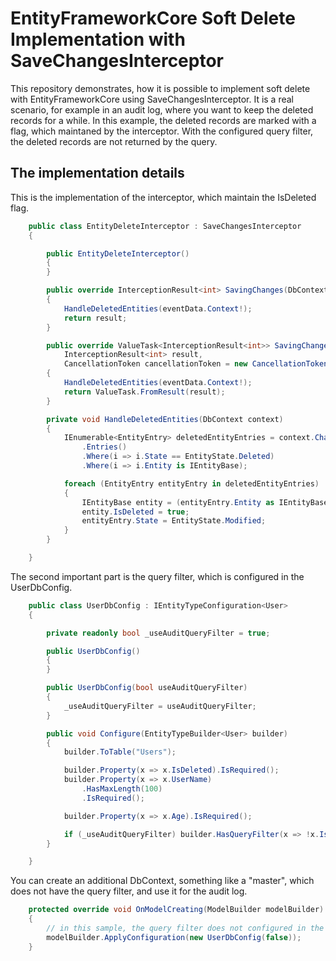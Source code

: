 # EntityFrameworkCore Soft Delete Implementation with SaveChangesInterceptor

This repository demonstrates, how it is possible to implement soft delete with EntityFrameworkCore using SaveChangesInterceptor.
It is a real scenario, for example in an audit log, where you want to keep the deleted records for a while.
In this example, the deleted records are marked with a flag, which maintaned by the interceptor.
With the configured query filter, the deleted records are not returned by the query.

## The implementation details

This is the implementation of the interceptor, which maintain the IsDeleted flag.

```c#
    public class EntityDeleteInterceptor : SaveChangesInterceptor
    {

        public EntityDeleteInterceptor()
        {
        }

        public override InterceptionResult<int> SavingChanges(DbContextEventData eventData, InterceptionResult<int> result)
        {
            HandleDeletedEntities(eventData.Context!);
            return result;
        }

        public override ValueTask<InterceptionResult<int>> SavingChangesAsync(DbContextEventData eventData,
            InterceptionResult<int> result,
            CancellationToken cancellationToken = new CancellationToken())
        {
            HandleDeletedEntities(eventData.Context!);
            return ValueTask.FromResult(result);
        }

        private void HandleDeletedEntities(DbContext context)
        {
            IEnumerable<EntityEntry> deletedEntityEntries = context.ChangeTracker
                .Entries()
                .Where(i => i.State == EntityState.Deleted)
                .Where(i => i.Entity is IEntityBase);

            foreach (EntityEntry entityEntry in deletedEntityEntries)
            {
                IEntityBase entity = (entityEntry.Entity as IEntityBase)!;
                entity.IsDeleted = true;
                entityEntry.State = EntityState.Modified;
            }
        }

    }
``` 

The second important part is the query filter, which is configured in the UserDbConfig.
```c#
    public class UserDbConfig : IEntityTypeConfiguration<User>
    {

        private readonly bool _useAuditQueryFilter = true;

        public UserDbConfig()
        {
        }

        public UserDbConfig(bool useAuditQueryFilter)
        {
            _useAuditQueryFilter = useAuditQueryFilter;
        }

        public void Configure(EntityTypeBuilder<User> builder)
        {
            builder.ToTable("Users");

            builder.Property(x => x.IsDeleted).IsRequired();
            builder.Property(x => x.UserName)
                .HasMaxLength(100)
                .IsRequired();

            builder.Property(x => x.Age).IsRequired();

            if (_useAuditQueryFilter) builder.HasQueryFilter(x => !x.IsDeleted);
        }

    }
```


You can create an additional DbContext, something like a "master",
which does not have the query filter, and use it for the audit log.
```c#
	protected override void OnModelCreating(ModelBuilder modelBuilder)
	{
        // in this sample, the query filter does not configured in the UserDbConfig
		modelBuilder.ApplyConfiguration(new UserDbConfig(false));
	}
```
